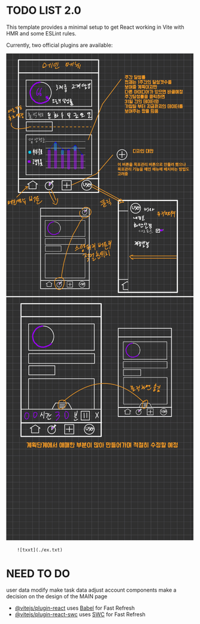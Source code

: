 # TODO LIST 2.0

This template provides a minimal setup to get React working in Vite with HMR and some ESLint rules.

Currently, two official plugins are available:
<p display='flex'>
    <img src='./리엑트과제-1.jpg' width='500px' height='auto'>
    <img src='./리엑트과제-2.jpg' width='500px' height='auto'>
</p>



```
    ![txxt](./ex.txt)
```

# NEED TO DO
user data modify
make task data
adjust account components
make a decision on the design of the MAIN page

- [@vitejs/plugin-react](https://github.com/vitejs/vite-plugin-react/blob/main/packages/plugin-react/README.md) uses [Babel](https://babeljs.io/) for Fast Refresh
- [@vitejs/plugin-react-swc](https://github.com/vitejs/vite-plugin-react-swc) uses [SWC](https://swc.rs/) for Fast Refresh
